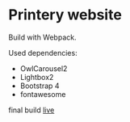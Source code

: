 # Printery website

Build with Webpack.

Used dependencies:
- OwlCarousel2
- Lightbox2
- Bootstrap 4
- fontawesome

final build [live](http://tzawada.pl/drukarnia)